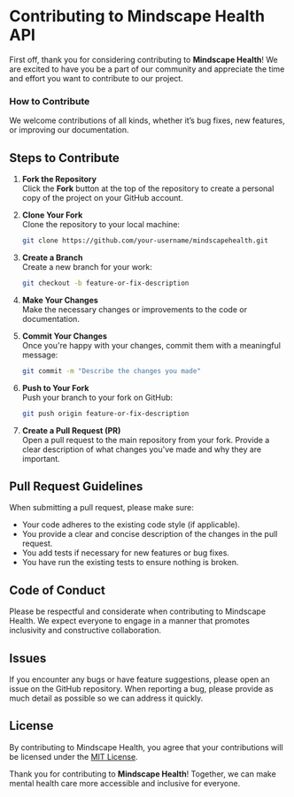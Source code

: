 # Contributing to Mindscape Health API

First off, thank you for considering contributing to **Mindscape Health**! We are excited to have you be a part of our community and appreciate the time and effort you want to contribute to our project.

### How to Contribute

We welcome contributions of all kinds, whether it’s bug fixes, new features, or improving our documentation.

## **Steps to Contribute**

1. **Fork the Repository**  
   Click the **Fork** button at the top of the repository to create a personal copy of the project on your GitHub account.

2. **Clone Your Fork**  
   Clone the repository to your local machine:
   ```bash
   git clone https://github.com/your-username/mindscapehealth.git
   ```

3. **Create a Branch**  
   Create a new branch for your work:
   ```bash
   git checkout -b feature-or-fix-description
   ```

4. **Make Your Changes**  
   Make the necessary changes or improvements to the code or documentation.

5. **Commit Your Changes**  
   Once you're happy with your changes, commit them with a meaningful message:
   ```bash
   git commit -m "Describe the changes you made"
   ```

6. **Push to Your Fork**  
   Push your branch to your fork on GitHub:
   ```bash
   git push origin feature-or-fix-description
   ```

7. **Create a Pull Request (PR)**  
   Open a pull request to the main repository from your fork. Provide a clear description of what changes you've made and why they are important.

## **Pull Request Guidelines**

When submitting a pull request, please make sure:

- Your code adheres to the existing code style (if applicable).
- You provide a clear and concise description of the changes in the pull request.
- You add tests if necessary for new features or bug fixes.
- You have run the existing tests to ensure nothing is broken.

## **Code of Conduct**

Please be respectful and considerate when contributing to Mindscape Health. We expect everyone to engage in a manner that promotes inclusivity and constructive collaboration.

## **Issues**

If you encounter any bugs or have feature suggestions, please open an issue on the GitHub repository. When reporting a bug, please provide as much detail as possible so we can address it quickly.


## **License**

By contributing to Mindscape Health, you agree that your contributions will be licensed under the [MIT License](LICENSE).


Thank you for contributing to **Mindscape Health**! Together, we can make mental health care more accessible and inclusive for everyone. 
